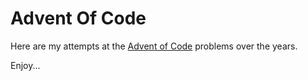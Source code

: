 # Advent Of Code

Here are my attempts at the [Advent of Code](https://adventofcode.com) problems over the years.

Enjoy... 
